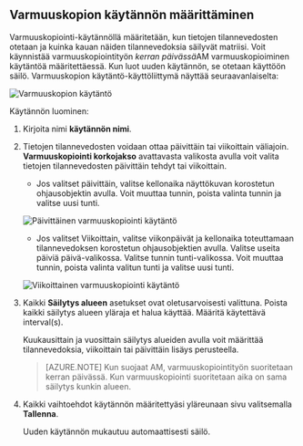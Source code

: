 ## <a name="defining-a-backup-policy"></a>Varmuuskopion käytännön määrittäminen

Varmuuskopiointi-käytännöllä määritetään, kun tietojen tilannevedosten otetaan ja kuinka kauan näiden tilannevedoksia säilyvät matriisi. Voit käynnistää varmuuskopiointityön *kerran päivässä*AM varmuuskopioiminen käytäntöä määritettäessä. Kun luot uuden käytännön, se otetaan käyttöön säilö. Varmuuskopion käytäntö-käyttöliittymä näyttää seuraavanlaiselta:

![Varmuuskopion käytäntö](./media/backup-create-policy-for-vms/backup-policy.png)

Käytännön luominen:

1. Kirjoita nimi **käytännön nimi**.

2. Tietojen tilannevedosten voidaan ottaa päivittäin tai viikoittain väliajoin. **Varmuuskopiointi korkojakso** avattavasta valikosta avulla voit valita tietojen tilannevedosten päivittäin tehdyt tai viikoittain.

    - Jos valitset päivittäin, valitse kellonaika näyttökuvan korostetun ohjausobjektin avulla. Voit muuttaa tunnin, poista valinta tunnin ja valitse uusi tunti.

    ![Päivittäinen varmuuskopiointi käytäntö](./media/backup-create-policy-for-vms/backup-policy-daily.png) <br/>

    - Jos valitset Viikoittain, valitse viikonpäivät ja kellonaika toteuttamaan tilannevedoksen korostetun ohjausobjektien avulla. Valitse useita päiviä päivä-valikossa. Valitse tunnin tunti-valikossa. Voit muuttaa tunnin, poista valinta valitun tunti ja valitse uusi tunti.

    ![Viikoittainen varmuuskopiointi käytäntö](./media/backup-create-policy-for-vms/backup-policy-weekly.png)

3. Kaikki **Säilytys alueen** asetukset ovat oletusarvoisesti valittuna. Poista kaikki säilytys alueen yläraja et halua käyttää. Määritä käytettävä interval(s).

    Kuukausittain ja vuosittain säilytys alueiden avulla voit määrittää tilannevedoksia, viikoittain tai päivittäin lisäys perusteella.

    >[AZURE.NOTE] Kun suojaat AM, varmuuskopiointityön suoritetaan kerran päivässä. Kun varmuuskopiointi suoritetaan aika on sama säilytys kunkin alueen.

4. Kaikki vaihtoehdot käytännön määritettyäsi yläreunaan sivu valitsemalla **Tallenna**.

    Uuden käytännön mukautuu automaattisesti säilö.
